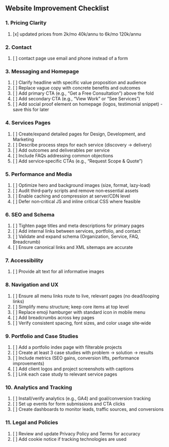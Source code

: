 ## Website Improvement Checklist

### 1. Pricing Clarity
1. [x] updated prices from 2k/mo 40k/annu to 6k/mo 120k/annu

### 2. Contact
1. [ ] contact page use email and phone instead of a form

### 3. Messaging and Homepage
1. [ ] Clarify headline with specific value proposition and audience
2. [ ] Replace vague copy with concrete benefits and outcomes
3. [ ] Add primary CTA (e.g., “Get a Free Consultation”) above the fold
4. [ ] Add secondary CTA (e.g., “View Work” or “See Services”)
5. [ ] Add social proof element on homepage (logos, testimonial snippet) -save this for later

### 4. Services Pages
1. [ ] Create/expand detailed pages for Design, Development, and Marketing
2. [ ] Describe process steps for each service (discovery → delivery)
3. [ ] Add outcomes and deliverables per service
4. [ ] Include FAQs addressing common objections
5. [ ] Add service‑specific CTAs (e.g., “Request Scope & Quote”)

### 5. Performance and Media
1. [ ] Optimize hero and background images (size, format, lazy‑load)
2. [ ] Audit third‑party scripts and remove non‑essential assets
3. [ ] Enable caching and compression at server/CDN level
4. [ ] Defer non‑critical JS and inline critical CSS where feasible

### 6. SEO and Schema
1. [ ] Tighten page titles and meta descriptions for primary pages
2. [ ] Add internal links between services, portfolio, and contact
3. [ ] Validate and expand schema (Organization, Service, FAQ, Breadcrumb)
4. [ ] Ensure canonical links and XML sitemaps are accurate

### 7. Accessibility
1. [ ] Provide alt text for all informative images

### 8. Navigation and UX
1. [ ] Ensure all menu links route to live, relevant pages (no dead/looping links)
2. [ ] Simplify menu structure; keep core items at top level
3. [ ] Replace emoji hamburger with standard icon in mobile menu
4. [ ] Add breadcrumbs across key pages
5. [ ] Verify consistent spacing, font sizes, and color usage site‑wide

### 9. Portfolio and Case Studies
1. [ ] Add a portfolio index page with filterable projects
2. [ ] Create at least 3 case studies with problem → solution → results
3. [ ] Include metrics (SEO gains, conversion lifts, performance improvements)
4. [ ] Add client logos and project screenshots with captions
5. [ ] Link each case study to relevant service pages

### 10. Analytics and Tracking
1. [ ] Install/verify analytics (e.g., GA4) and goal/conversion tracking
2. [ ] Set up events for form submissions and CTA clicks
3. [ ] Create dashboards to monitor leads, traffic sources, and conversions

### 11. Legal and Policies
1. [ ] Review and update Privacy Policy and Terms for accuracy
2. [ ] Add cookie notice if tracking technologies are used